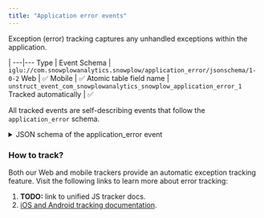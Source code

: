 ```yaml
---
title: "Application error events"
---
```


Exception (error) tracking captures any unhandled exceptions within the application.

 | 
---|---
Type | Event
Schema | `iglu://com.snowplowanalytics.snowplow/application_error/jsonschema/1-0-2` 
Web | ✅
Mobile | ✅
Atomic table field name | `unstruct_event_com_snowplowanalytics_snowplow_application_error_1`
Tracked automatically | ✅

All tracked events are self-describing events that follow the `application_error` schema.

<details>
  <summary>JSON schema of the application_error event</summary>
  <div>

```json title="iglu://com.snowplowanalytics.snowplow/application_error/jsonschema/1-0-2"
{
  "$schema": "http://iglucentral.com/schemas/com.snowplowanalytics.self-desc/schema/jsonschema/1-0-0#",
  "description": "Schema for an application error",
  "self": {
    "vendor": "com.snowplowanalytics.snowplow",
    "name": "application_error",
    "format": "jsonschema",
    "version": "1-0-2"
  },

  "type": "object",
  "properties": {
    "programmingLanguage": {
      "type": "string",
      "enum": [
        "JAVA",
        "SCALA",
        "KOTLIN",
        "GROOVY",
        "RUBY",
        "GOLANG",
        "JAVASCRIPT",
        "PHP",
        "PYTHON",
        "OBJECTIVEC",
        "SWIFT",
        "C",
        "CPLUSPLUS",
        "CSHARP",
        "ACTIONSCRIPT",
        "LUA",
        "RUST",
        "HASKELL",
        "CLOJURE",
        "ERLANG",
        "ELIXIR",
        "CRYSTAL",
        "PONY",
        "NIM"
      ]
    },
    "message": {
      "type": "string",
      "maxLength": 2048
    },
    "threadName": {
      "type": ["string", "null"],
      "maxLength": 1024
    },
    "threadId": {
      "type": ["integer", "null"],
      "minimum": 0,
      "maximum": 2147483647
    },
    "stackTrace": {
      "type": ["string", "null"],
      "maxLength": 8192
    },
    "causeStackTrace": {
      "type": ["string", "null"],
      "maxLength": 8192
    },
    "lineNumber": {
      "type": ["integer", "null"],
      "minimum": 0,
      "maximum": 2147483647
    },
    "className": {
      "type": ["string", "null"],
      "maxLength": 1024
    },
    "exceptionName": {
      "type": ["string", "null"],
      "maxLength": 1024
    },
    "isFatal": {
      "type": ["boolean", "null"]
    },
    "lineColumn": {
      "type": ["integer", "null"],
      "minimum": 0,
      "maximum": 2147483647
    },
    "fileName": {
      "type": ["string", "null"],
      "maxLength": 1024
    }
  },
  "required": ["programmingLanguage", "message"],
  "additionalProperties": false
}
```

   </div>
</details>

### How to track?

Both our Web and mobile trackers provide an automatic exception tracking feature.
Visit the following links to learn more about error tracking:

1. **TODO:** link to unified JS tracker docs.
2. [iOS and Android tracking documentation](/docs/collecting-data/collecting-from-own-applications/mobile-trackers/tracking-events/exception-tracking/index.md).
